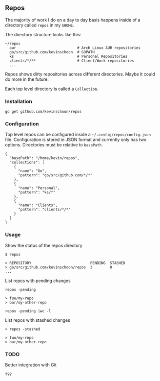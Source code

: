 ## Repos

The majority of work I do on a day to day basis happens inside of a directory called `repos` in my `$HOME`.

The directory structure looks like this:

    ~/repos
      aur                            # Arch Linux AUR repositories
      go/src/github.com/kevinschoon  # GOPATH
      ks                             # Personal Repositories
      clients/*/**                   # Client/Work repositories
      ...


Repos shows dirty repositories across different directories. Maybe it could do more in the future.

Each top level directory is called a `Collection`.


### Installation

    go get github.com/kevinschoon/repos


### Configuration

  Top level repos can be configured inside a `~/.config/repos/config.json` file. Configuration is stored
  in JSON format and currently only has two options. Directories must be relative to `basePath`.

    {
      "basePath": "/home/kevin/repos",
      "collections": [
        {
          "name": "Go",
          "pattern": "go/src/github.com/*/*"
        },
        {
          "name": "Personal",
          "pattern": "ks/*"
        },
        {
          "name": "Clients",
          "pattern": "clients/*/*"
        }
      ]
    }

### Usage

Show the status of the repos directory

    $ repos

    > REPOSITORY                           PENDING  STASHED
    > go/src/github.com/kevinschoon/repos  3        0
    ...

List repos with pending changes

    repos -pending

    > fuu/my-repo
    > bar/my-other-repo
    
    repos -pending |wc -l


List repos with stashed changes

    > repos -stashed

    > fuu/my-repo
    > bar/my-other-repo


### TODO

Better integration with Git

???

